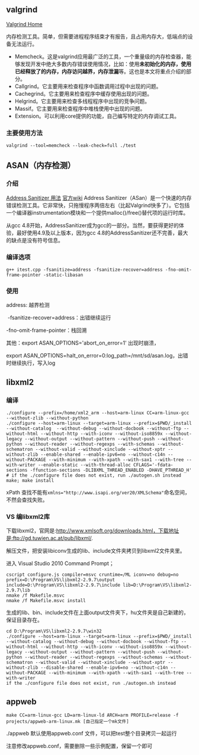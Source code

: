 ## valgrind

[Valgrind Home](https://valgrind.org/)

内存检测工具。简单，但需要进程程序结束才有报告，且占用内存大，低端点的设备无法运行。

- Memcheck。这是valgrind应用最广泛的工具，一个重量级的内存检查器，能够发现开发中绝大多数内存错误使用情况，比如：使用**未初始化的内存，使用已经释放了的内存，内存访问越界，内存泄漏**等。这也是本文将重点介绍的部分。
- Callgrind。它主要用来检查程序中函数调用过程中出现的问题。
- Cachegrind。它主要用来检查程序中缓存使用出现的问题。
- Helgrind。它主要用来检查多线程程序中出现的竞争问题。
- Massif。它主要用来检查程序中堆栈使用中出现的问题。
- Extension。可以利用core提供的功能，自己编写特定的内存调试工具。

### 主要使用方法
`valgrind --tool=memcheck --leak-check=full ./test`

## ASAN（内存检测）

### 介绍
[Address Sanitizer 用法](https://www.jianshu.com/p/3a2df9b7c353)
[官方wiki](https://github.com/google/sanitizers/wiki/AddressSanitizer)
Address Sanitizer（ASan）是一个快速的内存错误检测工具。它非常快，只拖慢程序两倍左右（比起Valgrind快多了）。它包括一个编译器instrumentation模块和一个提供malloc()/free()替代项的运行时库。

从gcc 4.8开始，AddressSanitizer成为gcc的一部分。当然，要获得更好的体验，最好使用4.9及以上版本，因为gcc 4.8的AddressSanitizer还不完善，最大的缺点是没有符号信息。

### 编译选项
`g++ itest.cpp -fsanitize=address -fsanitize-recover=address -fno-omit-frame-pointer -static-libasan`

### 使用
address: 越界检测

 -fsanitize-recover=address：出错继续运行

-fno-omit-frame-pointer：栈回溯

其他：export ASAN_OPTIONS='abort_on_error=1' 出现时崩溃，

export ASAN_OPTIONS=halt_on_error=0:log_path=/mnt/sd/asan.log，出错时继续执行，写入log


## libxml2
### 编译
```shell
./configure --prefix=/home/xml2_arm --host=arm-linux CC=arm-linux-gcc --without-zlib --without-python
./configure --host=arm-linux --target=arm-linux --prefix=$PWD/_install --without-catalog  --without-debug --without-docbook --without-ftp --without-html --without-http --with-iconv --without-iso8859x --without-legacy --without-output --without-pattern --without-push --without-python --without-reader --without-regexps --with-schemas --without-schematron --without-valid --without-xinclude --without-xptr --without-zlib --enable-shared --enable-ipv6=no --without-c14n --without-PACKAGE --with-minimum --with-xpath --with-sax1 --with-tree --with-writer --enable-static --with-thread-alloc CFLAGS='-fdata-sections -ffunction-sections -DLIBXML_THREAD_ENABLED -DHAVE_PTHREAD_H'
# if the ./configure file does not exist, run ./autogen.sh instead
make; make install
```

xPath 查找不能有`xmlns="http://www.isapi.org/ver20/XMLSchema"`命名空间，不然会查找失败。

### VS 编libxml2库

下载libxml2，官网是:http://www.xmlsoft.org/downloads.html，下载地址是:ftp://gd.tuwien.ac.at/pub/libxml/.

解压文件，把安装libiconv生成的lib、include文件夹拷贝到libxml2文件夹里。

进入 Visual Studio 2010 Command Prompt；
```shell
cscript configure.js compiler=msvc cruntime=/ML iconv=no debug=no prefix=D:\Program\VS\libxml2-2.9.7\output include=D:\Program\VS\libxml2-2.9.7\include lib=D:\Program\VS\libxml2-2.9.7\lib
nmake /f Makefile.msvc
nmake /f Makefile.msvc install
```

生成的lib、bin、include文件在上面output文件夹下，hu文件夹是自己新建的，保证目录存在。
```shell
cd D:\Program\VS\libxml2-2.9.7\win32
./configure --host=arm-linux --target=arm-linux --prefix=$PWD/_install --without-catalog --without-debug --without-docbook --without-ftp --without-html --without-http --with-iconv --without-iso8859x --without-legacy --without-output --without-pattern --without-push --without-python --without-reader --without-regexps --without-schemas --without-schematron --without-valid --without-xinclude --without-xptr --without-zlib --disable-shared --enable-ipv6=no --without-c14n --without-PACKAGE --with-minimum --with-xpath --with-sax1 --with-tree --with-writer 
if the ./configure file does not exist, run ./autogen.sh instead
```

## appweb

`make CC=arm-linux-gcc LD=arm-linux-ld ARCH=arm PROFILE=release -f projects/appweb-arm-linux.mk [自己指定一个mk文件]`

./appweb 默认使用appweb.conf 文件，可以把test整个目录拷贝一起运行

注意修改appweb.conf，需要删除一些示例配置，保留一个即可

